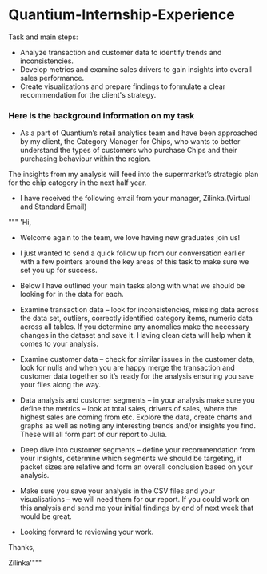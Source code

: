 # Quantium-Internship-Experience


Task and main steps:
- Analyze transaction and customer data to identify trends and inconsistencies. 
- Develop metrics and examine sales drivers to gain insights into overall sales performance. 
- Create visualizations and prepare findings to formulate a clear recommendation for the client's strategy.


### Here is the background information on my task
- As a part of Quantium’s retail analytics team and have been approached by my client, the Category Manager for Chips, who wants to better understand the types of customers who purchase Chips and their purchasing behaviour within the region.

The insights from my analysis will feed into the supermarket’s strategic plan for the chip category in the next half year.

- I have received the following email from your manager, Zilinka.(Virtual and Standard Email)

""" 'Hi, 

- Welcome again to the team, we love having new graduates join us! 

- I just wanted to send a quick follow up from our conversation earlier with a few pointers around the key areas of this task to make sure we set you up for success. 

- Below I have outlined your main tasks along with what we should be looking for in the data for each. 

- Examine transaction data – look for inconsistencies, missing data across the data set, outliers, correctly identified category items, numeric data across all tables. If you determine any anomalies make the necessary changes in the dataset and save it. Having clean data will help when it comes to your analysis. 

- Examine customer data – check for similar issues in the customer data, look for nulls and when you are happy merge the transaction and customer data together so it’s ready for the analysis ensuring you save your files along the way.

- Data analysis and customer segments – in your analysis make sure you define the metrics – look at total sales, drivers of sales, where the highest sales are coming from etc. Explore the data, create charts and graphs as well as noting any interesting trends and/or insights you find. These will all form part of our report to Julia. 

- Deep dive into customer segments – define your recommendation from your insights, determine which segments we should be targeting, if packet sizes are relative and form an overall conclusion based on your analysis. 

- Make sure you save your analysis in the CSV files and your visualisations – we will need them for our report. If you could work on this analysis and send me your initial findings by end of next week that would be great.  

- Looking forward to reviewing your work. 

Thanks, 

Zilinka'"""
